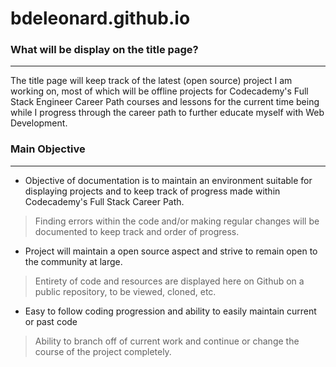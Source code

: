 # bdeleonard.github.io
### What will be display on the title page?
------------------
The title page will keep track of the latest (open source) project I am working on, most of which will be offline projects for Codecademy's Full Stack Engineer Career Path courses and lessons for the current time being while I progress through the career path to further educate myself with Web Development.

### Main Objective
------------------
- Objective of documentation is to maintain an environment suitable for displaying projects and to keep track of progress made within Codecademy's Full Stack Career Path.
> Finding errors within the code and/or making regular changes will be documented to keep track and order of progress.
- Project will maintain a open source aspect and strive to remain open to the community at large.
> Entirety of code and resources are displayed here on Github on a public repository, to be viewed, cloned, etc.
- Easy to follow coding progression and ability to easily maintain current or past code
> Ability to branch off of current work and continue or change the course of the project completely.
